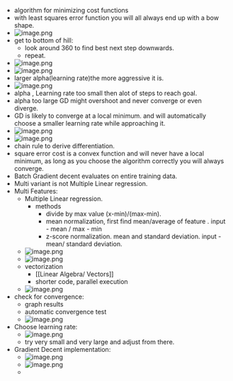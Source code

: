 - algorithm for minimizing cost functions
- with least squares error function you will all always end up with a bow shape.
- ![image.png](../assets/image_1671838588179_0.png)
- get to bottom of hill:
	- look around 360 to find best next step downwards.
	- repeat.
- ![image.png](../assets/image_1671838731212_0.png)
- ![image.png](../assets/image_1671840447140_0.png)
- larger alpha(learning rate)the more aggressive it is.
- ![image.png](../assets/image_1671841584540_0.png)
- alpha , Learning rate too small  then alot of steps to reach goal.
- alpha too large GD might overshoot and never converge or even diverge.
- GD is likely to converge at a local minimum. and will automatically choose a smaller learning rate while approaching it.
- ![image.png](../assets/image_1672098387894_0.png)
- ![image.png](../assets/image_1672170413996_0.png)
- chain rule to derive differentiation.
- square error cost  is a convex function and will never  have a local minimum, as long as you choose the algorithm correctly you will always converge.
- Batch Gradient decent  evaluates on entire training data.
- Multi variant is not Multiple  Linear regression.
- Multi Features:
	- Multiple Linear regression.
		- methods
			- divide by max value (x-min)/(max-min).
			- mean normalization, first find mean/average of feature .  input - mean / max - min
			- z-score normalization. mean and standard deviation. input - mean/ standard deviation.
	- ![image.png](../assets/image_1672183508468_0.png)
	- ![image.png](../assets/image_1672183887092_0.png)
	- vectorization
		- [[Linear Algebra/ Vectors]]
		- shorter code, parallel execution
	- ![image.png](../assets/image_1672408921884_0.png)
- check for convergence:
	- graph results
	- automatic convergence test
	- ![image.png](../assets/image_1672609534919_0.png)
- Choose learning rate:
	- ![image.png](../assets/image_1672609777850_0.png)
	- try very small and very large and adjust from there.
- Gradient Decent implementation:
	- ![image.png](../assets/image_1674517824502_0.png)
	- ![image.png](../assets/image_1674517852941_0.png)
	-